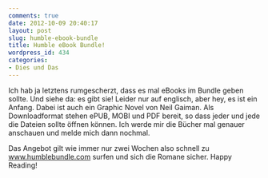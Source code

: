 ```yaml
---
comments: true
date: 2012-10-09 20:40:17
layout: post
slug: humble-ebook-bundle
title: Humble eBook Bundle!
wordpress_id: 434
categories:
- Dies und Das
---
```


Ich hab ja letztens rumgescherzt, dass es mal eBooks im Bundle geben sollte. Und siehe da: es gibt sie! Leider nur auf englisch, aber hey, es ist ein Anfang. Dabei ist auch ein Graphic Novel von Neil Gaiman. Als Downloadformat stehen ePUB, MOBI und PDF bereit, so dass jeder und jede die Dateien sollte öffnen können. Ich werde mir die Bücher mal genauer anschauen und melde mich dann nochmal.

Das Angebot gilt wie immer nur zwei Wochen also schnell zu www.humblebundle.com surfen und sich die Romane sicher. Happy Reading!
